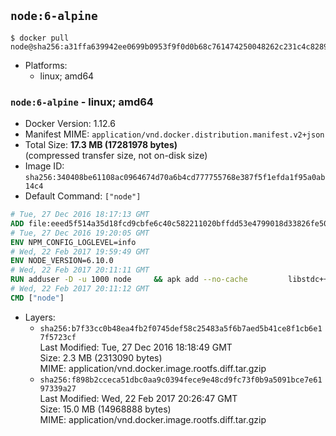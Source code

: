 ## `node:6-alpine`

```console
$ docker pull node@sha256:a31ffa639942ee0699b0953f9f0d0b68c761474250048262c231c4c82897a90d
```

-	Platforms:
	-	linux; amd64

### `node:6-alpine` - linux; amd64

-	Docker Version: 1.12.6
-	Manifest MIME: `application/vnd.docker.distribution.manifest.v2+json`
-	Total Size: **17.3 MB (17281978 bytes)**  
	(compressed transfer size, not on-disk size)
-	Image ID: `sha256:340408be61108ac0964674d70a6b4cd777755768e387f5f1efda1f95a0ab14c4`
-	Default Command: `["node"]`

```dockerfile
# Tue, 27 Dec 2016 18:17:13 GMT
ADD file:eeed5f514a35d18fcd9cbfe6c40c582211020bffdd53e4799018d33826fe5067 in / 
# Tue, 27 Dec 2016 19:20:05 GMT
ENV NPM_CONFIG_LOGLEVEL=info
# Wed, 22 Feb 2017 19:59:49 GMT
ENV NODE_VERSION=6.10.0
# Wed, 22 Feb 2017 20:11:11 GMT
RUN adduser -D -u 1000 node     && apk add --no-cache         libstdc++     && apk add --no-cache --virtual .build-deps         binutils-gold         curl         g++         gcc         gnupg         libgcc         linux-headers         make         python   && for key in     9554F04D7259F04124DE6B476D5A82AC7E37093B     94AE36675C464D64BAFA68DD7434390BDBE9B9C5     0034A06D9D9B0064CE8ADF6BF1747F4AD2306D93     FD3A5288F042B6850C66B31F09FE44734EB7990E     71DCFD284A79C3B38668286BC97EC7A07EDE3FC1     DD8F2338BAE7501E3DD5AC78C273792F7D83545D     B9AE9905FFD7803F25714661B63B535A4C206CA9     C4F0DFFF4E8C1A8236409D08E73BC641CC11F4C8     56730D5401028683275BD23C23EFEFE93C4CFFFE   ; do     gpg --keyserver ha.pool.sks-keyservers.net --recv-keys "$key";   done     && curl -SLO "https://nodejs.org/dist/v$NODE_VERSION/node-v$NODE_VERSION.tar.xz"     && curl -SLO "https://nodejs.org/dist/v$NODE_VERSION/SHASUMS256.txt.asc"     && gpg --batch --decrypt --output SHASUMS256.txt SHASUMS256.txt.asc     && grep " node-v$NODE_VERSION.tar.xz\$" SHASUMS256.txt | sha256sum -c -     && tar -xf "node-v$NODE_VERSION.tar.xz"     && cd "node-v$NODE_VERSION"     && ./configure     && make -j$(getconf _NPROCESSORS_ONLN)     && make install     && apk del .build-deps     && cd ..     && rm -Rf "node-v$NODE_VERSION"     && rm "node-v$NODE_VERSION.tar.xz" SHASUMS256.txt.asc SHASUMS256.txt
# Wed, 22 Feb 2017 20:11:12 GMT
CMD ["node"]
```

-	Layers:
	-	`sha256:b7f33cc0b48ea4fb2f0745def58c25483a5f6b7aed5b41ce8f1cb6e17f5723cf`  
		Last Modified: Tue, 27 Dec 2016 18:18:49 GMT  
		Size: 2.3 MB (2313090 bytes)  
		MIME: application/vnd.docker.image.rootfs.diff.tar.gzip
	-	`sha256:f898b2cceca51dbc0aa9c0394fece9e48cd9fc73f0b9a5091bce7e6197339a27`  
		Last Modified: Wed, 22 Feb 2017 20:26:47 GMT  
		Size: 15.0 MB (14968888 bytes)  
		MIME: application/vnd.docker.image.rootfs.diff.tar.gzip
